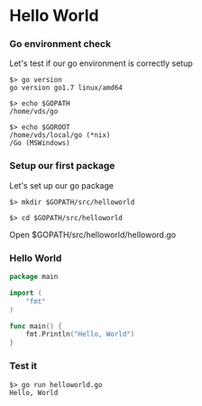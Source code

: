 # Hello World

### Go environment check
Let's test if our go environment is correctly setup

    $> go version
    go version go1.7 linux/amd64

    $> echo $GOPATH
    /home/vds/go

    $> echo $GOROOT
    /home/vds/local/go (*nix)
    /Go (MSWindows)

### Setup our first package
Let's set up our go package

    $> mkdir $GOPATH/src/helloworld

    $> cd $GOPATH/src/helloworld

Open $GOPATH/src/helloworld/helloword.go

### Hello World

```go
package main

import (
    "fmt"
)

func main() {
    fmt.Println("Hello, World")
}
```

### Test it

    $> go run helloworld.go
    Hello, World



